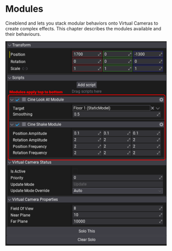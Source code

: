 # Modules
Cineblend and lets you stack modular behaviors onto Virtual Cameras to create complex effects. This chapter describes the modules available and their behaviours.

![Modules](../../images/Modules.png)